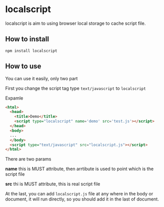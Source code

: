 # localscript

localscript is aim to using browser local storage to cache script file.

## How to install
`npm install localscript`

## How to use

You can use it easily, only two part

First you change the script tag type `text/javascript` to `localscript`

Expamle
```html
<html>
  <head>
    <title>Demo</title>
    <script type="localscript" name='demo' src='test.js'></script>
  </head>
  <body>
  ...
  </body>
  <script type="text/javascript" src="localscript.js"></script>
</html>
```

There are two params

**name** this is MUST attribute, then arrtibute is used to point which is the script file

**src** thi is MUST attribute, this is real script file

At the last, you can add `localscript.js` file at any where in the body or document, it will run directly, so you should add it in the last of document.